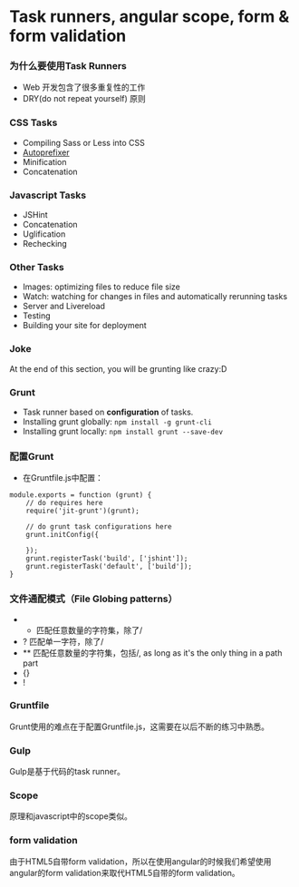 # Task runners, angular scope, form & form validation

### 为什么要使用Task Runners
- Web 开发包含了很多重复性的工作
- DRY(do not repeat yourself) 原则

### CSS Tasks
- Compiling Sass or Less into CSS
- [Autoprefixer](http://www.w3cplus.com/css3/autoprefixer-css-vender-prefixes.html)
- Minification
- Concatenation

### Javascript Tasks
- JSHint
- Concatenation
- Uglification
- Rechecking

### Other Tasks
- Images: optimizing files to reduce file size
- Watch: watching for changes in files and automatically rerunning tasks
- Server and Livereload
- Testing
- Building your site for deployment

### Joke
At the end of this section, you will be grunting like crazy:D

### Grunt
- Task runner based on __configuration__ of tasks.
- Installing grunt globally: `npm install -g grunt-cli`
- Installing grunt locally: `npm install grunt --save-dev`

### 配置Grunt
- 在Gruntfile.js中配置：
```
module.exports = function (grunt) {
    // do requires here
    require('jit-grunt')(grunt);

    // do grunt task configurations here
    grunt.initConfig({

    });
    grunt.registerTask('build', ['jshint']);
    grunt.registerTask('default', ['build']);
}
```

### 文件通配模式（File Globing patterns）
- * 匹配任意数量的字符集，除了/
- ? 匹配单一字符，除了/
- ** 匹配任意数量的字符集，包括/, as long as it's the only thing in a path part
- {}
- !

### Gruntfile
Grunt使用的难点在于配置Gruntfile.js，这需要在以后不断的练习中熟悉。

### Gulp
Gulp是基于代码的task runner。

### Scope
原理和javascript中的scope类似。

### form validation
由于HTML5自带form validation，所以在使用angular的时候我们希望使用angular的form validation来取代HTML5自带的form validation。
